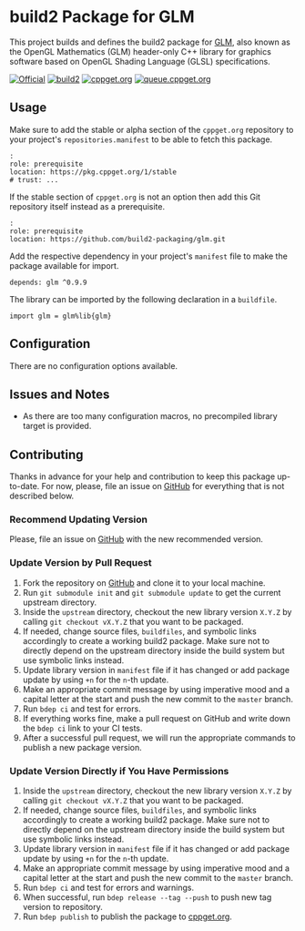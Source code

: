 # build2 Package for GLM

This project builds and defines the build2 package for [GLM](https://github.com/g-truc/glm), also known as the OpenGL Mathematics (GLM) header-only C++ library for graphics software based on OpenGL Shading Language (GLSL) specifications.

[![Official](https://img.shields.io/website/https/github.com/richgel999/miniz.svg?down_message=offline&label=Official&style=for-the-badge&up_color=blue&up_message=online)](https://github.com/g-truc/glm)
[![build2](https://img.shields.io/website/https/github.com/build2-packaging/miniz.svg?down_message=offline&label=build2&style=for-the-badge&up_color=blue&up_message=online)](https://github.com/build2-packaging/glm)
[![cppget.org](https://img.shields.io/website/https/cppget.org/glm.svg?down_message=offline&label=cppget.org&style=for-the-badge&up_color=blue&up_message=online)](https://cppget.org/glm)
[![queue.cppget.org](https://img.shields.io/website/https/queue.cppget.org/glm.svg?down_message=empty&down_color=blue&label=queue.cppget.org&style=for-the-badge&up_color=orange&up_message=running)](https://queue.cppget.org/glm)

## Usage
Make sure to add the stable or alpha section of the `cppget.org` repository to your project's `repositories.manifest` to be able to fetch this package.

    :
    role: prerequisite
    location: https://pkg.cppget.org/1/stable
    # trust: ...

If the stable section of `cppget.org` is not an option then add this Git repository itself instead as a prerequisite.

    :
    role: prerequisite
    location: https://github.com/build2-packaging/glm.git

Add the respective dependency in your project's `manifest` file to make the package available for import.

    depends: glm ^0.9.9

The library can be imported by the following declaration in a `buildfile`.

    import glm = glm%lib{glm}

## Configuration
There are no configuration options available.

## Issues and Notes
- As there are too many configuration macros, no precompiled library target is provided.

## Contributing
Thanks in advance for your help and contribution to keep this package up-to-date.
For now, please, file an issue on [GitHub](https://github.com/build2-packaging/glm/issues) for everything that is not described below.

### Recommend Updating Version
Please, file an issue on [GitHub](https://github.com/build2-packaging/glm/issues) with the new recommended version.

### Update Version by Pull Request
1. Fork the repository on [GitHub](https://github.com/build2-packaging/glm) and clone it to your local machine.
2. Run `git submodule init` and `git submodule update` to get the current upstream directory.
3. Inside the `upstream` directory, checkout the new library version `X.Y.Z` by calling `git checkout vX.Y.Z` that you want to be packaged.
4. If needed, change source files, `buildfiles`, and symbolic links accordingly to create a working build2 package. Make sure not to directly depend on the upstream directory inside the build system but use symbolic links instead.
5. Update library version in `manifest` file if it has changed or add package update by using `+n` for the `n`-th update.
6. Make an appropriate commit message by using imperative mood and a capital letter at the start and push the new commit to the `master` branch.
7. Run `bdep ci` and test for errors.
8. If everything works fine, make a pull request on GitHub and write down the `bdep ci` link to your CI tests.
9. After a successful pull request, we will run the appropriate commands to publish a new package version.

### Update Version Directly if You Have Permissions
1. Inside the `upstream` directory, checkout the new library version `X.Y.Z` by calling `git checkout vX.Y.Z` that you want to be packaged.
2. If needed, change source files, `buildfiles`, and symbolic links accordingly to create a working build2 package. Make sure not to directly depend on the upstream directory inside the build system but use symbolic links instead.
3. Update library version in `manifest` file if it has changed or add package update by using `+n` for the `n`-th update.
4. Make an appropriate commit message by using imperative mood and a capital letter at the start and push the new commit to the `master` branch.
5. Run `bdep ci` and test for errors and warnings.
6. When successful, run `bdep release --tag --push` to push new tag version to repository.
7. Run `bdep publish` to publish the package to [cppget.org](https://cppget.org).
